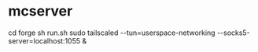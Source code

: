 # mcserver
cd forge
sh run.sh
sudo tailscaled --tun=userspace-networking --socks5-server=localhost:1055 &
